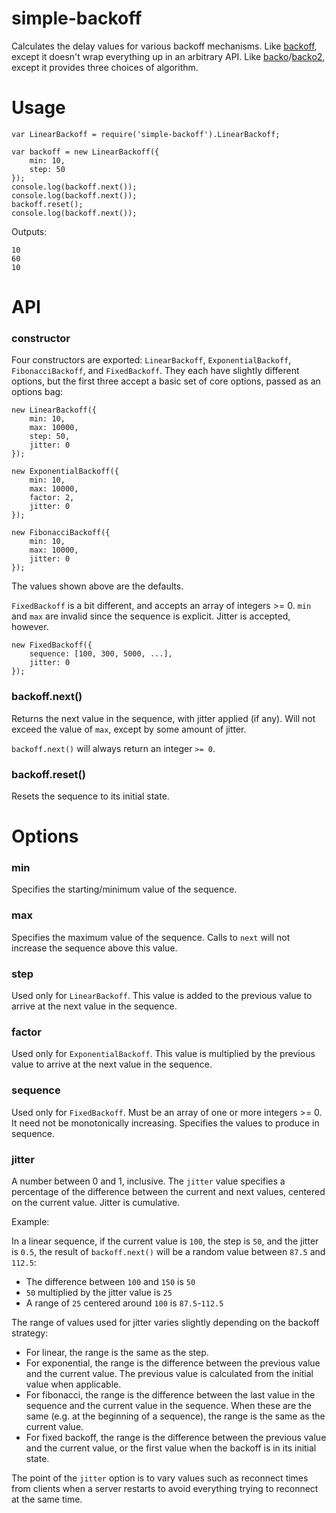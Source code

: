 # simple-backoff

Calculates the delay values for various backoff mechanisms. Like [backoff][1], except it doesn't wrap everything up in an arbitrary API. Like [backo][2]/[backo2][3], except it provides three choices of algorithm.

# Usage

    var LinearBackoff = require('simple-backoff').LinearBackoff;

    var backoff = new LinearBackoff({
        min: 10,
        step: 50
    });
    console.log(backoff.next());
    console.log(backoff.next());
    backoff.reset();
    console.log(backoff.next());

Outputs:

    10
    60
    10

# API

### constructor
Four constructors are exported: `LinearBackoff`, `ExponentialBackoff`, `FibonacciBackoff`, and `FixedBackoff`. They each have slightly different options, but the first three accept a basic set of core options, passed as an options bag:

    new LinearBackoff({
        min: 10,
        max: 10000,
        step: 50,
        jitter: 0
    });

    new ExponentialBackoff({
        min: 10,
        max: 10000,
        factor: 2,
        jitter: 0
    });

    new FibonacciBackoff({
        min: 10,
        max: 10000,
        jitter: 0
    });

The values shown above are the defaults.

`FixedBackoff` is a bit different, and accepts an array of integers >= 0. `min` and `max` are invalid since the sequence is explicit. Jitter is accepted, however.

    new FixedBackoff({
        sequence: [100, 300, 5000, ...],
        jitter: 0
    });


### backoff.next()

Returns the next value in the sequence, with jitter applied (if any). Will not exceed the value of `max`, except by some amount of jitter.

`backoff.next()` will always return an integer `>= 0`.

### backoff.reset()

Resets the sequence to its initial state.

# Options

### min
Specifies the starting/minimum value of the sequence.

### max
Specifies the maximum value of the sequence. Calls to `next` will not increase the sequence above this value.

### step
Used only for `LinearBackoff`. This value is added to the previous value to arrive at the next value in the sequence.

### factor
Used only for `ExponentialBackoff`. This value is multiplied by the previous value to arrive at the next value in the sequence.

### sequence
Used only for `FixedBackoff`. Must be an array of one or more integers >= 0. It need not be monotonically increasing. Specifies the values to produce in sequence.

### jitter
A number between 0 and 1, inclusive. The `jitter` value specifies a percentage of the difference between the current and next values, centered on the current value. Jitter is cumulative.

Example:

In a linear sequence, if the current value is `100`, the step is `50`, and the jitter is `0.5`, the result of `backoff.next()` will be a random value between `87.5` and `112.5`:

- The difference between `100` and `150` is `50`
- `50` multiplied by the jitter value is `25`
- A range of `25` centered around `100` is `87.5`-`112.5`

The range of values used for jitter varies slightly depending on the backoff strategy:

- For linear, the range is the same as the step.
- For exponential, the range is the difference between the previous value and the current value. The previous value is calculated from the initial value when applicable.
- For fibonacci, the range is the difference between the last value in the sequence and the current value in the sequence. When these are the same (e.g. at the beginning of a sequence), the range is the same as the current value.
- For fixed backoff, the range is the difference between the previous value and the current value, or the first value when the backoff is in its initial state.

The point of the `jitter` option is to vary values such as reconnect times from clients when a server restarts to avoid everything trying to reconnect at the same time.

[1]: https://www.npmjs.com/package/backoff
[2]: https://www.npmjs.com/package/backo
[3]: https://www.npmjs.com/package/backo2
